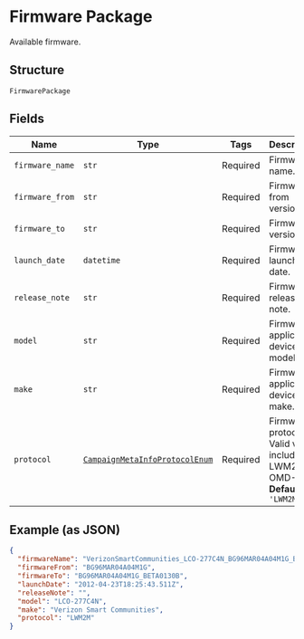 
# Firmware Package

Available firmware.

## Structure

`FirmwarePackage`

## Fields

| Name | Type | Tags | Description |
|  --- | --- | --- | --- |
| `firmware_name` | `str` | Required | Firmware name. |
| `firmware_from` | `str` | Required | Firmware from version. |
| `firmware_to` | `str` | Required | Firmware to version. |
| `launch_date` | `datetime` | Required | Firmware launch date. |
| `release_note` | `str` | Required | Firmware release note. |
| `model` | `str` | Required | Firmware applicable device model. |
| `make` | `str` | Required | Firmware applicable device make. |
| `protocol` | [`CampaignMetaInfoProtocolEnum`](../../doc/models/campaign-meta-info-protocol-enum.md) | Required | Firmware protocol. Valid values include: LWM2M, OMD-DM.<br>**Default**: `'LWM2M'` |

## Example (as JSON)

```json
{
  "firmwareName": "VerizonSmartCommunities_LCO-277C4N_BG96MAR04A04M1G_BG96MAR04A04M1G_BETA0130B",
  "firmwareFrom": "BG96MAR04A04M1G",
  "firmwareTo": "BG96MAR04A04M1G_BETA0130B",
  "launchDate": "2012-04-23T18:25:43.511Z",
  "releaseNote": "",
  "model": "LCO-277C4N",
  "make": "Verizon Smart Communities",
  "protocol": "LWM2M"
}
```

